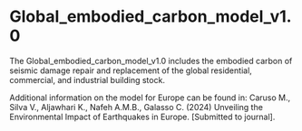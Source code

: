 # Global_embodied_carbon_model_v1.0

The Global_embodied_carbon_model_v1.0 includes the embodied carbon of seismic damage repair and replacement of the global residential, commercial, and industrial building stock.

Additional information on the model for Europe can be found in:
Caruso M., Silva V., Aljawhari K., Nafeh A.M.B., Galasso C. (2024) Unveiling the Environmental Impact of Earthquakes in Europe. [Submitted to journal].
